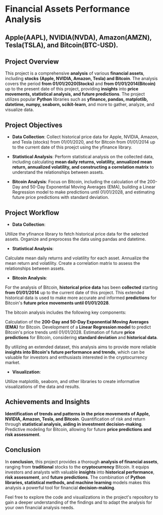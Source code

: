 # Financial Assets Performance Analysis

## Apple(AAPL), NVIDIA(NVDA), Amazon(AMZN), Tesla(TSLA), and Bitcoin(BTC-USD).

## Project Overview

This project is a comprehensive **analysis** of various **financial assets**, including **stocks** **(Apple, NVIDIA, Amazon, Tesla) and Bitcoin**. The analysis covers the period **from 01/01/2020(Stocks)** and **from 01/01/2014(Bitcoin)**  up to the present date of this project, providing **insights** into **price movements, statistical analysis, and future predictions**. The project utilizes popular **Python** libraries such as **yfinance, pandas, matplotlib, datetime, numpy, seaborn, scikit-learn**, and more to gather, analyze, and visualize data.

## Project Objectives

- **Data Collection**: Collect historical price data for Apple, NVIDIA, Amazon, and Tesla (stocks) from 01/01/2020, and for Bitcoin from 01/01/2014 up to the current date of this proejct using the yfinance library.

- **Statistical Analysis**: Perform statistical analysis on the collected data, including calculating **mean daily returns, volatility, annualized mean return, annualized volatility, and constructing a correlation matrix** to understand the relationships between assets.

- **Bitcoin Analysis**: Focus on Bitcoin, including the calculation of the 200-Day and 50-Day Exponential Moving Averages (EMA), building a Linear Regression model to make predictions until 01/01/2028, and estimating future price predictions with standard deviation.

## Project Workflow

- **Data Collection**:

Utilize the yfinance library to fetch historical price data for the selected assets.
Organize and preprocess the data using pandas and datetime.

- **Statistical Analysis**:

Calculate mean daily returns and volatility for each asset.
Annualize the mean return and volatility.
Create a correlation matrix to assess the relationships between assets.

- **Bitcoin Analysis**:

For the analysis of Bitcoin, **historical price data** has been **collected** starting **from 01/01/2014** up to the current date of this project. This extended historical data is used to make more accurate and informed **predictions** for Bitcoin's **future price movements until 01/01/2028**.

The bitcoin analysis includes the following key components:

Calculation of the **200-Day and 50-Day Exponential Moving Averages (EMA)** for Bitcoin.
Development of a **Linear Regression model** to predict Bitcoin's price trends until 01/01/2028.
Estimation of future **price predictions** for Bitcoin, considering **standard deviation** and **historical data**.

By utilizing an extended dataset, this analysis aims to provide more reliable **insights into Bitcoin's future performance and trends**, which can be valuable for investors and enthusiasts interested in the cryptocurrency market.


- **Visualization**:

Utilize matplotlib, seaborn, and other libraries to create informative visualizations of the data and results.

## Achievements and Insights

**Identification of trends and patterns in the price movements of Apple, NVIDIA, Amazon, Tesla, and Bitcoin**.
Quantification of risk and return through **statistical analysis, aiding in investment decision-making**.
Predictive modeling for Bitcoin, allowing for future **price predictions and risk assessment**.

## Conclusion

In **conclusion**, this project provides a thorough **analysis of financial assets**, ranging from **traditional** stocks to the **cryptocurrency** Bitcoin. It equips investors and analysts with valuable **insights** into **historical performance**, **risk assessment**, and **future predictions**. The combination of **Python libraries, statistical methods, and machine learning** models makes this analysis a powerful tool for financial **decision-making**.

Feel free to explore the code and visualizations in the project's repository to gain a deeper understanding of the findings and to adapt the analysis for your own financial analysis needs.
